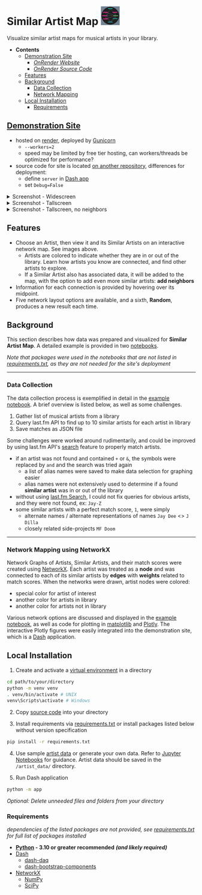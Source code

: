 # Similar Artist Map <img src="https://raw.githubusercontent.com/NBPub/SimilarArtistMap/main/assets/favicon.ico" title="Similar Artist Map">

Visualize similar artist maps for musical artists in your library.

 - **Contents**
   - [Demonstration Site](#demonstration-site)
     - *[OnRender Website](https://similarartistmap.onrender.com/)*
	 - *[OnRender Source Code](https://github.com/NBPub/SimilarArtistMap_deploy)*
   - [Features](#features)
   - [Background](#background)
     - [Data Collection](#data-collection)
	 - [Network Mapping](#network-mapping-using-networkx)
   - [Local Installation](#local-installation)
     - [Requirements](#requirements)
 
 ## [Demonstration Site](https://similarartistmap.onrender.com/)
 
  - hosted on [render](https://render.com/), deployed by [Gunicorn](https://docs.gunicorn.org/en/stable/index.html)
    - `--workers=2`
	- speed may be limited by free tier hosting, can workers/threads be optimized for performance?
  - source code for site is located [on another repository](https://github.com/NBPub/SimilarArtistMap_deploy), differences for deployment:
    - define `server` in [Dash app](https://dash.plotly.com/deployment)
	- set `Debug=False`
	
<details><summary>Screenshot - Widescreen</summary>

![wide](/screenshot_W.png "Similar Artist Map - Landscape") 

</details>

<details><summary>Screenshot - Tallscreen</summary>

![tall](/screenshot_V.png "Similar Artist Map - Portrait") 

</details>

<details><summary>Screenshot - Tallscreen, no neighbors</summary>

![no neighbors](/screenshot_V_nn.png "Similar Artist Map - No Neihgbors") 

</details>
 
 ## Features
 
  - Choose an Artist, then view it and its Similar Artists on an interactive network map. See images above.
    - Artists are colored to indicate whether they are in or out of the library. Learn how artists you know are connected, and find other artists to explore.
    - If a Similar Artist also has associated data, it will be added to the map, with the option to add even more similar artists: **add neighbors**
  - Information for each connection is provided by hovering over its midpoint.
  - Five network layout options are available, and a sixth, **Random**, produces a new result each time.
  
 ## Background
 
 This section describes how data was prepared and visualized for **Similar Artist Map**. 
 A detailed example is provided in two [notebooks](/background_notebooks/).
 
 *Note that packages were used in the notebooks that are not listed in [requirements.txt](/requirements.txt), as they are not needed for the site's deployment*
 
 ----
 
 ### Data Collection
 
 The data collection process is exemplified in detail in the [example notebook](/background_notebooks/Similar_Artist_Data_Collection.ipynb). 
 A brief overview is listed below, as well as some challenges.
 
  1. Gather list of musical artists from a library
  2. Query last.fm API to find up to 10 similar artists for each artist in library
  3. Save matches as JSON file
  
Some challenges were worked around rudimentarily, and could be improved by using last.fm API's [search](https://www.last.fm/api/show/artist.search) feature to properly match artists.

 - if an artist was not found and contained `+` or `&`, the symbols were replaced by `and` and the search was tried again
   - a list of alias names were saved to make data selection for graphing easier
   - alias names were not extensively used to determine if a found **similar artist** was in or out of the library
 - without using [last.fm Search](https://www.last.fm/api/show/artist.search), I could not fix queries for obvious artists, and they were not found, ex: `Jay-Z` 
 - some similar artists with a perfect match score, `1`, were simply 
   - alternate names / alternate representations of names `Jay Dee` <> `J Dilla`
   - closely related side-projects `MF Doom`

----
 
 ### Network Mapping using NetworkX
 
Network Graphs of Artists, Similar Artists, and their match scores were created using [NetworkX](https://networkx.org/documentation/stable/index.html).
Each artist was treated as a **node** and was connected to each of its similar artists by **edges** with **weights** related to match scores. 
When the networks were drawn, artist nodes were colored:
  - special color for artist of interest
  - another color for artists in library
  - another color for artists not in library

Various network options are discussed and displayed in the [example notebook](/background_notebooks/Similar_Artist_Network_Graphs.ipynb), 
as well as code for plotting in [matplotlib](https://matplotlib.org/stable/index.html) and [Plotly](https://plotly.com/python/).
The interactive Plotly figures were easily integrated into the demonstration site, which is a [Dash](https://dash.plotly.com/) application.

 
 ## Local Installation
 
   1. Create and activate a [virtual environment](https://docs.python.org/3/library/venv.html) in a directory
   
   ```bash
   cd path/to/your/directory
   python -m venv venv
   . venv/bin/activate # UNIX
   venv\Scripts\activate # Windows
   ```
   
   2. Copy [source code](https://github.com/NBPub/SimilarArtistMap/archive/refs/heads/main.zip) into your directory 
	 
   3. Install requirements via [requirements.txt](/requirements.txt) or install packages listed below without version specification
   
   ```bash
   pip install -r requirements.txt
   ```
   
   4. Use sample [artist data](/artist_data/) or generate your own data. Refer to [Jupyter Notebooks](/background_notebooks/) for guidance. Artist data should be saved in the `/artist_data/` directory.
   
   5. Run Dash application
   
   ```bash
   python -m app
   ```
   
   *Optional: Delete unneeded files and folders from your directory*
   
 
 ### Requirements
 
 *dependencies of the listed packages are not provided, see [requirements.txt](/requirements.txt) for full list of packages installed*
 
  - **[Python](https://docs.python.org/3/library/index.html) - 3.10 or greater recommended** ***(and likely required)***
  - [Dash](https://dash.plotly.com/)
    - [dash-daq](https://dash.plotly.com/dash-daq)
	- [dash-bootstrap-components](https://dash-bootstrap-components.opensource.faculty.ai/docs/)
  - [NetworkX](https://networkx.org/documentation/stable/index.html)
    - [NumPy](https://numpy.org/doc/stable/index.html)
    - [SciPy](https://docs.scipy.org/doc/scipy/)